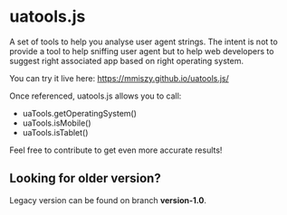 uatools.js
==========

A set of tools to help you analyse user agent strings. The intent is not to provide a tool to help sniffing user agent
but to help web developers to suggest right associated app based on right operating system.

You can try it live here: https://mmiszy.github.io/uatools.js/

Once referenced, uatools.js allows you to call:
* uaTools.getOperatingSystem()
* uaTools.isMobile()
* uaTools.isTablet()

Feel free to contribute to get even more accurate results!

## Looking for older version?
Legacy version can be found on branch **version-1.0**.
